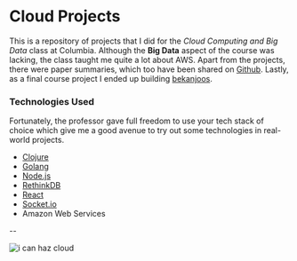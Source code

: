 Cloud Projects
===

This is a repository of projects that I did for the *Cloud Computing and Big Data* class at Columbia. Although the **Big Data** aspect of the course was lacking, the class taught me quite a lot about AWS. Apart from the projects, there were paper summaries, which too have been shared on [Github](https://github.com/prakhar1989/Paper-Summaries). Lastly, as a final course project I ended up building [bekanjoos](https://github.com/prakhar1989/bekanjoos).

### Technologies Used
Fortunately, the professor gave full freedom to use your tech stack of choice which give me a good avenue to try out some technologies in real-world projects.

- [Clojure](http://clojure.org/)
- [Golang](http://golang.org)
- [Node.js](http://expressjs.com/)  
- [RethinkDB](http://rethinkdb.com/)
- [React](http://facebook.github.io/react/)
- [Socket.io](http://socket.io/)
- Amazon Web Services

-- 

![i can haz cloud](https://imgs.xkcd.com/comics/the_cloud.png)


